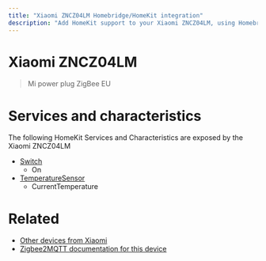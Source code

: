 ```yaml
---
title: "Xiaomi ZNCZ04LM Homebridge/HomeKit integration"
description: "Add HomeKit support to your Xiaomi ZNCZ04LM, using Homebridge, Zigbee2MQTT and homebridge-z2m."
---
```

<!---
This file has been GENERATED using src/docgen/docgen.ts
DO NOT EDIT THIS FILE MANUALLY!
-->
# Xiaomi ZNCZ04LM
> Mi power plug ZigBee EU


# Services and characteristics
The following HomeKit Services and Characteristics are exposed by
the Xiaomi ZNCZ04LM

* [Switch](../../switch.md)
  * On
* [TemperatureSensor](../../sensors.md)
  * CurrentTemperature


# Related
* [Other devices from Xiaomi](../index.md#xiaomi)
* [Zigbee2MQTT documentation for this device](https://www.zigbee2mqtt.io/devices/ZNCZ04LM.html)